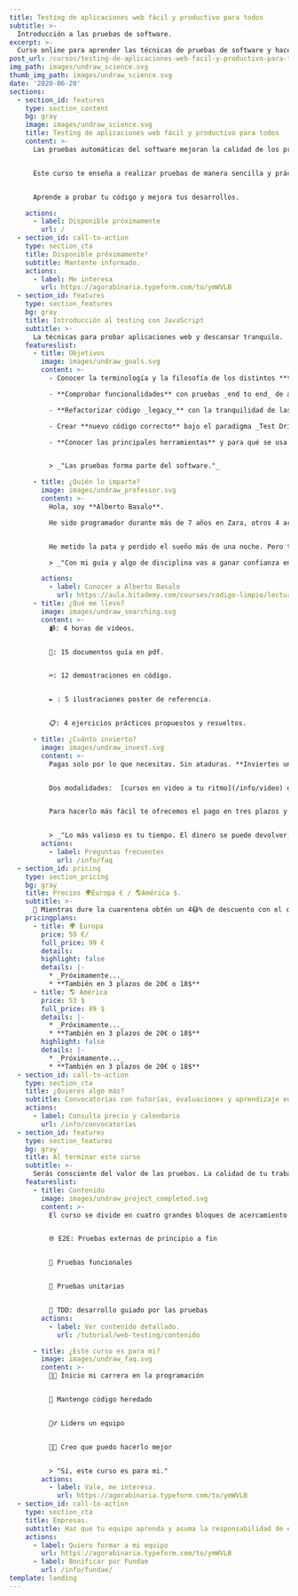 ```yaml
---
title: Testing de aplicaciones web fácil y productivo para todos
subtitle: >-
  Introducción a las pruebas de software.
excerpt: >-
  Curso online para aprender las técnicas de pruebas de software y hacer testing fácil y rentable.
post_url: /cursos/testing-de-aplicaciones-web-facil-y-productivo-para-todos/
img_path: images/undraw_science.svg
thumb_img_path: images/undraw_science.svg
date: '2020-06-20'
sections:
  - section_id: features
    type: section_content
    bg: gray
    image: images/undraw_science.svg
    title: Testing de aplicaciones web fácil y productivo para todos
    content: >-
      Las pruebas automáticas del software mejoran la calidad de los programas. **Reducen los bugs y los tiempos de mantenimiento**. Pero lo mejor es que pueden ser divertidas y desde luego rentables.


      Este curso te enseña a realizar pruebas de manera sencilla y práctica.


      Aprende a probar tu código y mejora tus desarrollos.

    actions:
      - label: Disponible próximamente
        url: /
  - section_id: call-to-action
    type: section_cta
    title: Disponible próximamente!
    subtitle: Mantente informado.
    actions:
      - label: Me interesa
        url: https://agorabinaria.typeform.com/to/ymWVLB
  - section_id: features
    type: section_features
    bg: gray
    title: Introducción al testing con JavaScript
    subtitle: >-
      La técnicas para probar aplicaciones web y descansar tranquilo.
    featureslist:
      - title: Objetivos
        image: images/undraw_goals.svg
        content: >-
          - Conocer la terminología y la filosofía de los distintos **tipos de pruebas**.

          - **Comprobar funcionalidades** con pruebas _end to end_ de aplicaciones web.

          - **Refactorizar código _legacy_** con la tranquilidad de las pruebas unitarias y de integración.

          - Crear **nuevo código correcto** bajo el paradigma _Test Driven Development_.

          - **Conocer las principales herramientas** y para qué se usa cada una. _Puppeteer, Cypress y Jest._


          > _"Las pruebas forma parte del software."_

      - title: ¿Quién lo imparte?
        image: images/undraw_professor.svg
        content: >-
          Hola, soy **Alberto Basalo**.

          He sido programador durante más de 7 años en Zara, otros 4 arquitecto de software para Tous y desde 2011 dirijo mi propia consultora. En total más de 20 años en la industria del software en grandes y pequeñas empresas.


          He metido la pata y perdido el sueño más de una noche. Pero también he aprendido que las pruebas me permiten dormir tranquilo.

          > _"Con mi guía y algo de disciplina vas a ganar confianza en tu desarrollo."_

        actions:
          - label: Conocer a Alberto Basalo
            url: https://aula.bitademy.com/courses/codigo-limpio/lectures/13532772
      - title: ¿Qué me llevo?
        image: images/undraw_searching.svg
        content: >-
          📹: 4 horas de videos.


          📖: 15 documentos guía en pdf.


          ⌨: 12 demostraciones en código.


          ✒ : 5 ilustraciones poster de referencia.


          📋: 4 ejercicios prácticos propuestos y resueltos.

      - title: ¿Cuánto invierto?
        image: images/undraw_invest.svg
        content: >-
          Pagas solo por lo que necesitas. Sin ataduras. **Inviertes una vez utilizas para siempre.**


          Dos modalidades:  [cursos en video a tu ritmo](/info/video) o [tutorizados en convocatorias](/info/convocatorias)


          Para hacerlo más fácil te ofrecemos el pago en tres plazos y tarifas adaptadas para América Latina.


          > _"Lo más valioso es tu tiempo. El dinero se puede devolver; el tiempo no."_
        actions:
          - label: Preguntas frecuentes
            url: /info/faq
  - section_id: pricing
    type: section_pricing
    bg: gray
    title: Precios 🌍Europa € / 🌎América $.
    subtitle: >-
      🏡 Mientras dure la cuarentena obtén un 4😷% de descuento con el cupón BIT_40 sobre el precio oficial.
    pricingplans:
      - title: 🌍 Europa
        price: 59 €/
        full_price: 99 €
        details:
        highlight: false
        details: |-
          * _Próximamente..._
          * **También en 3 plazos de 20€ o 18$**
      - title: 🌎 América
        price: 53 $
        full_price: 89 $
        details: |-
          * _Próximamente..._
          * **También en 3 plazos de 20€ o 18$**
        highlight: false
        details: |-
          * _Próximamente..._
          * **También en 3 plazos de 20€ o 18$**
  - section_id: call-to-action
    type: section_cta
    title: ¿Quieres algo más?
    subtitle: Convocatorias con tutorías, evaluaciones y aprendizaje en grupo.
    actions:
      - label: Consulta precio y calendario
        url: /info/convocatorias
  - section_id: features
    type: section_features
    bg: gray
    title: Al terminar este curso
    subtitle: >-
      Serás consciente del valor de las pruebas. La calidad de tu trabajo va a mejorar y se reflejará en tu reconocimiento laboral.
    featureslist:
      - title: Contenido
        image: images/undraw_project_completed.svg
        content: >-
          El curso se divide en cuatro grandes bloques de acercamiento al mundo de las pruebas. Con un tema extra motivacional y de fundamentos.


          🌐 E2E: Pruebas externas de principio a fin


          🧪 Pruebas funcionales


          🔬 Pruebas unitarias


          🧬 TDD: desarrollo guiado por las pruebas
        actions:
          - label: Ver contenido detallado.
            url: /tutorial/web-testing/contenido

      - title: ¿Este curso es para mi?
        image: images/undraw_faq.svg
        content: >-
          👨‍💻 Inicio mi carrera en la programación


          👴 Mantengo código heredado


          🙋‍♂️ Lidero un equipo


          👨‍💼 Creo que puedo hacerlo mejor


          > "Sí, este curso es para mi."
        actions:
          - label: Vale, me interesa.
            url: https://agorabinaria.typeform.com/to/ymWVLB
  - section_id: call-to-action
    type: section_cta
    title: Empresas.
    subtitle: Haz que tu equipo aprenda y asuma la responsabilidad de escribir aplicaciones limpias.
    actions:
      - label: Quiero formar a mi equipo
        url: https://agorabinaria.typeform.com/to/ymWVLB
      - label: Bonificar por Fundae
        url: /info/fundae/
template: landing
---
```

